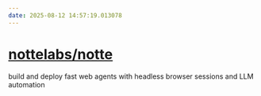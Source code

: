 ```yaml
---
date: 2025-08-12 14:57:19.013078
---
```


# [nottelabs/notte](https://github.com/nottelabs/notte)

build and deploy fast web agents with headless browser sessions and LLM automation
